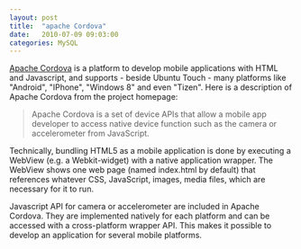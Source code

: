 ```yaml
---
layout: post
title:  "apache Cordova"
date:   2010-07-09 09:03:00
categories: MySQL
---
```


 <a href="http://cordova.apache.org/">Apache Cordova</a> is a platform to develop mobile applications with HTML and Javascript, and supports - beside Ubuntu Touch - many platforms like "Android", "IPhone", "Windows 8" and even "Tizen".
Here is a description of Apache Cordova from the project homepage:

<blockquote>Apache Cordova is a set of device APIs that allow a mobile app developer to access native device function such as the camera or accelerometer from JavaScript.</blockquote>

Technically, bundling HTML5 as a mobile application is done by executing a WebView (e.g. a Webkit-widget) with a native application wrapper. The WebView shows one web page (named index.html by default) that references whatever CSS, JavaScript, images, media files, which are necessary for it to run. 

Javascript API for camera or accelerometer are included in Apache Cordova. They are implemented natively for each platform and can be accessed with a cross-platform wrapper API.  This makes it possible to develop an application for several mobile platforms.



